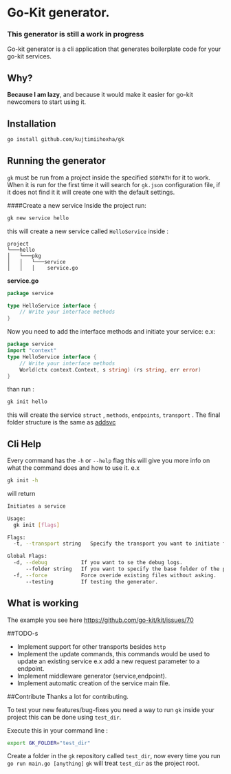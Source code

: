# Go-Kit generator.
### This generator is still a work in progress
Go-kit generator is a cli application that generates boilerplate code for your go-kit services.

## Why?

**Because I am lazy**, and because it would make it easier for go-kit newcomers to start using it.

## Installation
```bash
go install github.com/kujtimiihoxha/gk
```
## Running the generator
`gk` must be run from a project inside the specified `$GOPATH` for it to work.
When it is run for the first time it will search for `gk.json` configuration file, if it does not find it it will create one
with the default settings.

####Create a new service
Inside the project run:
```bash
gk new service hello
```
this will create a new service called `HelloService` inside :
```
project
└───hello
│   └───pkg
│   │   └───service
│   │   │    service.go
```
**service.go**
```go
package service

type HelloService interface {
	// Write your interface methods
}
```
Now you need to add the interface methods and initiate your service:
e.x:
```go
package service
import "context"
type HelloService interface {
	// Write your interface methods
	World(ctx context.Context, s string) (rs string, err error)
}
```
than run : 
```bash
gk init hello
```
this will create the service `struct` , `methods`, `endpoints`, `transport` .
The final folder structure is the same as  [addsvc](https://github.com/peterbourgon/go-microservices/tree/master/addsvc) 
## Cli Help
Every command has the `-h` or `--help` flag this will give you more info on what the command does and how to use it.
e.x 
```bash
gk init -h
```
will return
```bash
Initiates a service

Usage:
  gk init [flags]

Flags:
  -t, --transport string   Specify the transport you want to initiate for the service

Global Flags:
  -d, --debug           If you want to se the debug logs.
      --folder string   If you want to specify the base folder of the project.
  -f, --force           Force overide existing files without asking.
      --testing         If testing the generator.

```
## What is working
The example you see here  https://github.com/go-kit/kit/issues/70

##TODO-s

 - Implement support for other transports besides `http`
 - Implement the update commands, this commands would be used to update an existing service e.x add 
 a new request parameter to a endpoint.
 - Implement middleware generator (service,endpoint).
 - Implement automatic creation of the service main file.
 
##Contribute
Thanks a lot for contributing. 

To test your new features/bug-fixes you need a way to run `gk` inside your project this can be done using `test_dir`.

Execute this in your command line :
```bash
export GK_FOLDER="test_dir" 
```
Create a folder in the `gk` repository called `test_dir`, now every time you run `go run main.go [anything]`
`gk` will treat `test_dir` as the project root.
 
